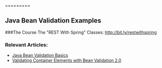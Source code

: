 =========

## Java Bean Validation Examples

###The Course
The "REST With Spring" Classes: http://bit.ly/restwithspring

### Relevant Articles: 
- [Java Bean Validation Basics](http://www.baeldung.com/javax-validation)
- [Validating Container Elements with Bean Validation 2.0](http://www.baeldung.com/bean-validation-container-elements)
